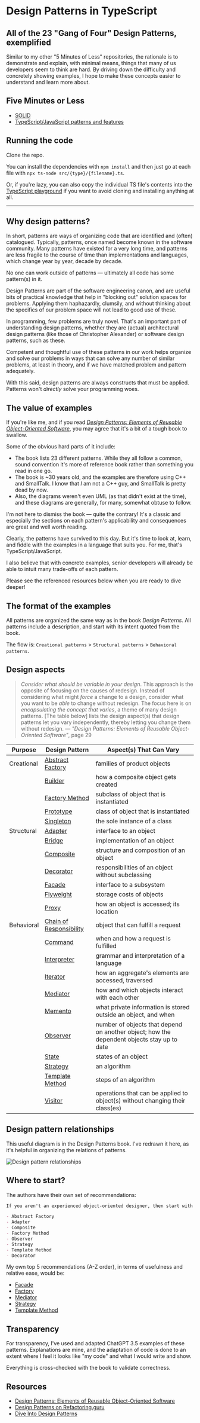 # Design Patterns in TypeScript

## All of the 23 "Gang of Four" Design Patterns, exemplified

Similar to my other "5 Minutes of Less" repositories, the rationale is to demonstrate and explain, with minimal means, things that many of us developers seem to think are hard. By driving down the difficulty and concretely showing examples, I hope to make these concepts easier to understand and learn more about.

## Five Minutes or Less

- [SOLID](https://github.com/mikaelvesavuori/5-minutes-or-less-solid)
- [TypeScript/JavaScript patterns and features](https://github.com/mikaelvesavuori/5-minutes-or-less-typescript-js)

## Running the code

Clone the repo.

You can install the dependencies with `npm install` and then just go at each file with `npx ts-node src/{type}/{filename}.ts`.

Or, if you're lazy, you can also copy the individual TS file's contents into the [TypeScript playground](https://www.typescriptlang.org/play) if you want to avoid cloning and installing anything at all.

---

## Why design patterns?

In short, patterns are ways of organizing code that are identified and (often) catalogued. Typically, patterns, once named become known in the software community. Many patterns have existed for a very long time, and patterns are less fragile to the course of time than implementations and languages, which change year by year, decade by decade.

No one can work outside of patterns — ultimately all code has some pattern(s) in it.

Design Patterns are part of the software engineering canon, and are useful bits of practical knowledge that help in "blocking out" solution spaces for problems. Applying them haphazardly, clumsily, and without thinking about the specifics of our problem space will not lead to good use of these.

In programming, few problems are truly novel. That's an important part of understanding design patterns, whether they are (actual) architectural design patterns (like those of Christopher Alexander) or software design patterns, such as these.

Competent and thoughtful use of these patterns in our work helps organize and solve our problems in ways that can solve any number of similar problems, at least in theory, and if we have matched problem and pattern adequately.

With this said, design patterns are always constructs that must be applied. Patterns won't _directly_ solve your programming woes.

## The value of examples

If you're like me, and if you read _[Design Patterns: Elements of Reusable Object-Oriented Software](https://www.goodreads.com/book/show/85009.Design_Patterns)_, you may agree that it's a bit of a tough book to swallow.

Some of the obvious hard parts of it include:

- The book lists 23 different patterns. While they all follow a common, sound convention it's more of reference book rather than something you read in one go.
- The book is ~30 years old, and the examples are therefore using C++ and SmallTalk. I know that _I_ am not a C++ guy, and SmallTalk is pretty dead by now.
- Also, the diagrams weren't even UML (as that didn't exist at the time), and these diagrams are generally, for many, somewhat obtuse to follow.

I'm not here to dismiss the book — quite the contrary! It's a classic and especially the sections on each pattern's applicability and consequences are great and well worth reading.

Clearly, the patterns have survived to this day. But it's time to look at, learn, and fiddle with the examples in a language that suits you. For me, that's TypeScript/JavaScript.

I also believe that with concrete examples, senior developers will already be able to intuit many trade-offs of each pattern.

Please see the referenced resources below when you are ready to dive deeper!

## The format of the examples

All patterns are organized the same way as in the book _Design Patterns_. All patterns include a description, and start with its intent quoted from the book.

The flow is: `Creational patterns` > `Structural patterns` > `Behavioral patterns`.

## Design aspects

> _Consider what should be variable in your design_. This approach is the opposite of focusing on the causes of redesign. Instead of considering what might _force_ a change to a design, consider what you want to be _able_ to change without redesign. The focus here is on _encapsulating the concept that varies_, a theme of many design patterns. [The table below] lists the design aspect(s) that design patterns let you vary independently, thereby letting you change them without redesign.
— _"Design Patterns: Elements of Reusable Object-Oriented Software"_, page 29

| Purpose    | Design Pattern   | Aspect(s) That Can Vary                                                                    |
| ---------- | ---------------- | ------------------------------------------------------------------------------------------ |
| Creational | [Abstract Factory](/src/creational/abstract-factory.ts) | families of product objects                                                                |
|            | [Builder](/src/creational/builder.ts)          | how a composite object gets created                                                        |
|            | [Factory Method](/src/creational/factory.ts)   | subclass of object that is instantiated                                                    |
|            | [Prototype](/src/creational/prototype.ts)        | class of object that is instantiated                                                       |
|            | [Singleton](/src/creational/singleton.ts)        | the sole instance of a class                                                               |
| Structural | [Adapter](/src/structural/adapter.ts)          | interface to an object                                                                     |
|            | [Bridge](/src/structural/bridge.ts)           | implementation of an object                                                                |
|            | [Composite](/src/structural/composite.ts)        | structure and composition of an object                                                     |
|            | [Decorator](/src/structural/decorator.ts)        | responsibilities of an object without subclassing                                          |
|            | [Facade](/src/structural/facade.ts)           | interface to a subsystem                                                                   |
|            | [Flyweight](/src/structural/flyweight.ts)        | storage costs of objects                                                                   |
|            | [Proxy](/src/structural/proxy.ts)            | how an object is accessed; its location                                                    |
| Behavioral | [Chain of Responsibility](/src/behavioral/chain-of-responsibility.ts)  | object that can fulfill a request                                                  |
|            | [Command](/src/behavioral/command.ts)          | when and how a request is fulfilled                                                        |
|            | [Interpreter](/src/behavioral/interpreter.ts)      | grammar and interpretation of a language                                                   |
|            | [Iterator](/src/behavioral/iterator.ts)         | how an aggregate's elements are accessed, traversed                                        |
|            | [Mediator](/src/behavioral/mediator.ts)         | how and which objects interact with each other                                             |
|            | [Memento](/src/behavioral/memento.ts)          | what private information is stored outside an object, and when                             |
|            | [Observer](/src/behavioral/observer.ts)         | number of objects that depend on another object; how the dependent objects stay up to date |
|            | [State](/src/behavioral/state.ts)            | states of an object                                                                        |
|            | [Strategy](/src/behavioral/strategy.ts)         | an algorithm                                                                               |
|            | [Template Method](/src/behavioral/template-method.ts)  | steps of an algorithm                                                                      |
|            | [Visitor](src/behavioral/visitor.ts)          | operations that can be applied to object(s) without changing their class(es)               |

## Design pattern relationships

This useful diagram is in the Design Patterns book. I've redrawn it here, as it's helpful in organizing the relations of patterns.

![Design pattern relationships](./design_pattern_relationships.png)

## Where to start?

The authors have their own set of recommendations:

```md
If you aren't an experienced object-oriented designer, then start with the simplest and most common patterns:

- Abstract Factory
- Adapter
- Composite
- Factory Method
- Observer
- Strategy
- Template Method
- Decorator
```

My own top 5 recommendations (A-Z order), in terms of usefulness and relative ease, would be:

- [Facade](/src/structural/facade.ts)
- [Factory](/src/creational/factory.ts)
- [Mediator](/src/behavioral/mediator.ts)
- [Strategy](/src/behavioral/strategy.ts)
- [Template Method](/src/behavioral/template-method.ts)

## Transparency

For transparency, I've used and adapted ChatGPT 3.5 examples of these patterns. Explanations are mine, and the adaptation of code is done to an extent where I feel it looks like "my code" and what I would write and show.

Everything is cross-checked with the book to validate correctness.

## Resources

- [Design Patterns: Elements of Reusable Object-Oriented Software](https://www.goodreads.com/book/show/85009.Design_Patterns)
- [Design Patterns on Refactoring.guru](https://refactoring.guru/design-patterns)
- [Dive Into Design Patterns](https://refactoring.guru/design-patterns/book)
